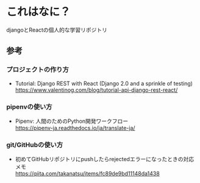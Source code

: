 # これはなに？

djangoとReactの個人的な学習リポジトリ  


## 参考

### プロジェクトの作り方
- Tutorial: Django REST with React (Django 2.0 and a sprinkle of testing)  
https://www.valentinog.com/blog/tutorial-api-django-rest-react/  

### pipenvの使い方  
- Pipenv: 人間のためのPython開発ワークフロー  
https://pipenv-ja.readthedocs.io/ja/translate-ja/

### git/GitHubの使い方  
- 初めてGitHubリポジトリにpushしたらrejectedエラーになったときの対応メモ  
https://qiita.com/takanatsu/items/fc89de9bd11148da1438  